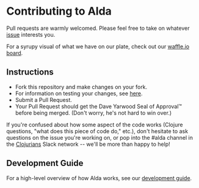 # Contributing to Alda

Pull requests are warmly welcomed. Please feel free to take on whatever [issue](https://github.com/alda-lang/alda/issues) interests you.

For a syrupy visual of what we have on our plate, check out our [waffle.io board](https://waffle.io/alda-lang/alda).

## Instructions

- Fork this repository and make changes on your fork.
- For information on testing your changes, see [here](../doc/development-guide.md#testing-changes).
- Submit a Pull Request.
- Your Pull Request should get the Dave Yarwood Seal of Approval™ before being merged. (Don't worry, he's not hard to win over.)

If you're confused about how some aspect of the code works (Clojure questions, "what does this piece of code do," etc.), don't hesitate to ask questions on the issue you're working on, or pop into the #alda channel in the [Clojurians](http://clojurians.net) Slack network -- we'll be more than happy to help!

## Development Guide

For a high-level overview of how Alda works, see our [development guide](../doc/development-guide.md).
